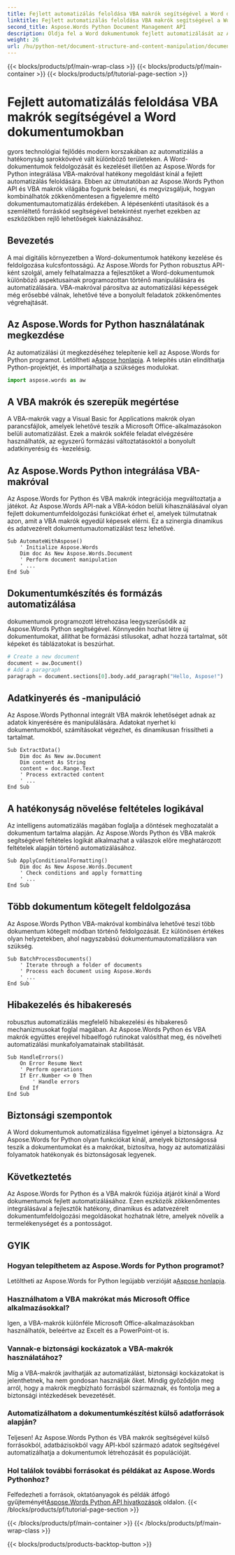 ```yaml
---
title: Fejlett automatizálás feloldása VBA makrók segítségével a Word dokumentumokban
linktitle: Fejlett automatizálás feloldása VBA makrók segítségével a Word dokumentumokban
second_title: Aspose.Words Python Document Management API
description: Oldja fel a Word dokumentumok fejlett automatizálását az Aspose.Words Python API és VBA makrók segítségével. Ismerje meg lépésről lépésre a forráskódot és a GYIK-et. Növelje a termelékenységet most. Hozzáférés a [Link] oldalon.
weight: 26
url: /hu/python-net/document-structure-and-content-manipulation/document-vba-macros/
---
```


{{< blocks/products/pf/main-wrap-class >}}
{{< blocks/products/pf/main-container >}}
{{< blocks/products/pf/tutorial-page-section >}}

# Fejlett automatizálás feloldása VBA makrók segítségével a Word dokumentumokban


gyors technológiai fejlődés modern korszakában az automatizálás a hatékonyság sarokkövévé vált különböző területeken. A Word-dokumentumok feldolgozását és kezelését illetően az Aspose.Words for Python integrálása VBA-makróval hatékony megoldást kínál a fejlett automatizálás feloldására. Ebben az útmutatóban az Aspose.Words Python API és VBA makrók világába fogunk beleásni, és megvizsgáljuk, hogyan kombinálhatók zökkenőmentesen a figyelemre méltó dokumentumautomatizálás érdekében. A lépésenkénti utasítások és a szemléltető forráskód segítségével betekintést nyerhet ezekben az eszközökben rejlő lehetőségek kiaknázásához.


## Bevezetés

A mai digitális környezetben a Word-dokumentumok hatékony kezelése és feldolgozása kulcsfontosságú. Az Aspose.Words for Python robusztus API-ként szolgál, amely felhatalmazza a fejlesztőket a Word-dokumentumok különböző aspektusainak programozottan történő manipulálására és automatizálására. VBA-makróval párosítva az automatizálási képességek még erősebbé válnak, lehetővé téve a bonyolult feladatok zökkenőmentes végrehajtását.

## Az Aspose.Words for Python használatának megkezdése

Az automatizálási út megkezdéséhez telepítenie kell az Aspose.Words for Python programot. Letöltheti a[Aspose honlapja](https://releases.aspose.com/words/python/). A telepítés után elindíthatja Python-projektjét, és importálhatja a szükséges modulokat.

```python
import aspose.words as aw
```

## A VBA makrók és szerepük megértése

A VBA-makrók vagy a Visual Basic for Applications makrók olyan parancsfájlok, amelyek lehetővé teszik a Microsoft Office-alkalmazásokon belüli automatizálást. Ezek a makrók sokféle feladat elvégzésére használhatók, az egyszerű formázási változtatásoktól a bonyolult adatkinyerésig és -kezelésig.

## Az Aspose.Words Python integrálása VBA-makróval

Az Aspose.Words for Python és VBA makrók integrációja megváltoztatja a játékot. Az Aspose.Words API-nak a VBA-kódon belüli kihasználásával olyan fejlett dokumentumfeldolgozási funkciókat érhet el, amelyek túlmutatnak azon, amit a VBA makrók egyedül képesek elérni. Ez a szinergia dinamikus és adatvezérelt dokumentumautomatizálást tesz lehetővé.

```vba
Sub AutomateWithAspose()
    ' Initialize Aspose.Words
    Dim doc As New Aspose.Words.Document
    ' Perform document manipulation
    ' ...
End Sub
```

## Dokumentumkészítés és formázás automatizálása

dokumentumok programozott létrehozása leegyszerűsödik az Aspose.Words Python segítségével. Könnyedén hozhat létre új dokumentumokat, állíthat be formázási stílusokat, adhat hozzá tartalmat, sőt képeket és táblázatokat is beszúrhat.

```python
# Create a new document
document = aw.Document()
# Add a paragraph
paragraph = document.sections[0].body.add_paragraph("Hello, Aspose!")
```

## Adatkinyerés és -manipuláció

Az Aspose.Words Pythonnal integrált VBA makrók lehetőséget adnak az adatok kinyerésére és manipulálására. Adatokat nyerhet ki dokumentumokból, számításokat végezhet, és dinamikusan frissítheti a tartalmat.

```vba
Sub ExtractData()
    Dim doc As New aw.Document
    Dim content As String
    content = doc.Range.Text
    ' Process extracted content
    ' ...
End Sub
```

## A hatékonyság növelése feltételes logikával

Az intelligens automatizálás magában foglalja a döntések meghozatalát a dokumentum tartalma alapján. Az Aspose.Words Python és VBA makrók segítségével feltételes logikát alkalmazhat a válaszok előre meghatározott feltételek alapján történő automatizálásához.

```vba
Sub ApplyConditionalFormatting()
    Dim doc As New Aspose.Words.Document
    ' Check conditions and apply formatting
    ' ...
End Sub
```

## Több dokumentum kötegelt feldolgozása

Az Aspose.Words Python VBA-makróval kombinálva lehetővé teszi több dokumentum kötegelt módban történő feldolgozását. Ez különösen értékes olyan helyzetekben, ahol nagyszabású dokumentumautomatizálásra van szükség.

```vba
Sub BatchProcessDocuments()
    ' Iterate through a folder of documents
    ' Process each document using Aspose.Words
    ' ...
End Sub
```

## Hibakezelés és hibakeresés

robusztus automatizálás megfelelő hibakezelési és hibakereső mechanizmusokat foglal magában. Az Aspose.Words Python és VBA makrók együttes erejével hibaelfogó rutinokat valósíthat meg, és növelheti automatizálási munkafolyamatainak stabilitását.

```vba
Sub HandleErrors()
    On Error Resume Next
    ' Perform operations
    If Err.Number <> 0 Then
        ' Handle errors
    End If
End Sub
```

## Biztonsági szempontok

A Word dokumentumok automatizálása figyelmet igényel a biztonságra. Az Aspose.Words for Python olyan funkciókat kínál, amelyek biztonságossá teszik a dokumentumokat és a makrókat, biztosítva, hogy az automatizálási folyamatok hatékonyak és biztonságosak legyenek.

## Következtetés

Az Aspose.Words for Python és a VBA makrók fúziója átjárót kínál a Word dokumentumok fejlett automatizálásához. Ezen eszközök zökkenőmentes integrálásával a fejlesztők hatékony, dinamikus és adatvezérelt dokumentumfeldolgozási megoldásokat hozhatnak létre, amelyek növelik a termelékenységet és a pontosságot.

## GYIK

### Hogyan telepíthetem az Aspose.Words for Python programot?
 Letöltheti az Aspose.Words for Python legújabb verzióját a[Aspose honlapja](https://releases.aspose.com/words/python/).

### Használhatom a VBA makrókat más Microsoft Office alkalmazásokkal?
Igen, a VBA-makrók különféle Microsoft Office-alkalmazásokban használhatók, beleértve az Excelt és a PowerPoint-ot is.

### Vannak-e biztonsági kockázatok a VBA-makrók használatához?
Míg a VBA-makrók javíthatják az automatizálást, biztonsági kockázatokat is jelenthetnek, ha nem gondosan használják őket. Mindig győződjön meg arról, hogy a makrók megbízható forrásból származnak, és fontolja meg a biztonsági intézkedések bevezetését.

### Automatizálhatom a dokumentumkészítést külső adatforrások alapján?
Teljesen! Az Aspose.Words Python és VBA makrók segítségével külső forrásokból, adatbázisokból vagy API-kból származó adatok segítségével automatizálhatja a dokumentumok létrehozását és populációját.

### Hol találok további forrásokat és példákat az Aspose.Words Pythonhoz?
 Felfedezheti a források, oktatóanyagok és példák átfogó gyűjteményét[Aspose.Words Python API hivatkozások](https://reference.aspose.com/words/python-net/) oldalon.
{{< /blocks/products/pf/tutorial-page-section >}}

{{< /blocks/products/pf/main-container >}}
{{< /blocks/products/pf/main-wrap-class >}}

{{< blocks/products/products-backtop-button >}}
